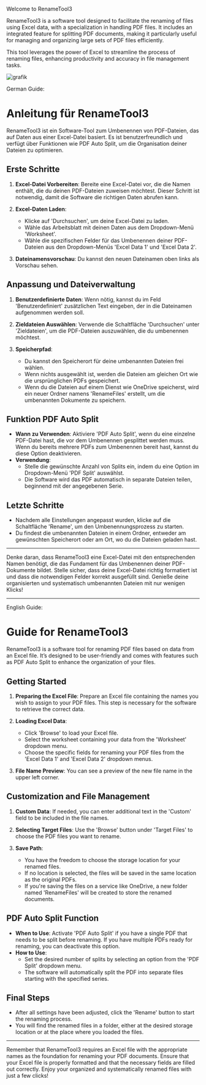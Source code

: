 Welcome to RenameTool3 

RenameTool3 is a software tool designed to facilitate the renaming of files using Excel data, with a specialization in handling PDF files. 
It includes an integrated feature for splitting PDF documents, making it particularly useful for managing and organizing large sets of PDF files efficiently. 

This tool leverages the power of Excel to streamline the process of renaming files, enhancing productivity and accuracy in file management tasks.



![grafik](https://github.com/vikingjunior12/RenameTool3/assets/123122329/3ed34370-4435-40cb-b2d9-4cbfd7b540c6)



German Guide:

# Anleitung für RenameTool3

RenameTool3 ist ein Software-Tool zum Umbenennen von PDF-Dateien, das auf Daten aus einer Excel-Datei basiert. Es ist benutzerfreundlich und verfügt über Funktionen wie PDF Auto Split, um die Organisation deiner Dateien zu optimieren.

## Erste Schritte

1.  **Excel-Datei Vorbereiten**: Bereite eine Excel-Datei vor, die die Namen enthält, die du deinen PDF-Dateien zuweisen möchtest. Dieser Schritt ist notwendig, damit die Software die richtigen Daten abrufen kann.
    
2.  **Excel-Daten Laden**:
    
    - Klicke auf 'Durchsuchen', um deine Excel-Datei zu laden.
    - Wähle das Arbeitsblatt mit deinen Daten aus dem Dropdown-Menü 'Worksheet'.
    - Wähle die spezifischen Felder für das Umbenennen deiner PDF-Dateien aus den Dropdown-Menüs 'Excel Data 1' und 'Excel Data 2'.
3.  **Dateinamensvorschau**: Du kannst den neuen Dateinamen oben links als Vorschau sehen.
    

## Anpassung und Dateiverwaltung

1.  **Benutzerdefinierte Daten**: Wenn nötig, kannst du im Feld 'Benutzerdefiniert' zusätzlichen Text eingeben, der in die Dateinamen aufgenommen werden soll.
    
2.  **Zieldateien Auswählen**: Verwende die Schaltfläche 'Durchsuchen' unter 'Zieldateien', um die PDF-Dateien auszuwählen, die du umbenennen möchtest.
    
3.  **Speicherpfad**:
    
    - Du kannst den Speicherort für deine umbenannten Dateien frei wählen.
    - Wenn nichts ausgewählt ist, werden die Dateien am gleichen Ort wie die ursprünglichen PDFs gespeichert.
    - Wenn du die Dateien auf einem Dienst wie OneDrive speicherst, wird ein neuer Ordner namens 'RenameFiles' erstellt, um die umbenannten Dokumente zu speichern.

## Funktion PDF Auto Split

- **Wann zu Verwenden**: Aktiviere 'PDF Auto Split', wenn du eine einzelne PDF-Datei hast, die vor dem Umbenennen gesplittet werden muss. Wenn du bereits mehrere PDFs zum Umbenennen bereit hast, kannst du diese Option deaktivieren.
- **Verwendung**:
    - Stelle die gewünschte Anzahl von Splits ein, indem du eine Option im Dropdown-Menü 'PDF Split' auswählst.
    - Die Software wird das PDF automatisch in separate Dateien teilen, beginnend mit der angegebenen Serie.

## Letzte Schritte

- Nachdem alle Einstellungen angepasst wurden, klicke auf die Schaltfläche 'Rename', um den Umbenennungsprozess zu starten.
- Du findest die umbenannten Dateien in einem Ordner, entweder am gewünschten Speicherort oder am Ort, wo du die Dateien geladen hast.

* * *

Denke daran, dass RenameTool3 eine Excel-Datei mit den entsprechenden Namen benötigt, die das Fundament für das Umbenennen deiner PDF-Dokumente bildet. Stelle sicher, dass deine Excel-Datei richtig formatiert ist und dass die notwendigen Felder korrekt ausgefüllt sind. Genieße deine organisierten und systematisch umbenannten Dateien mit nur wenigen Klicks!



* * *











English Guide:





# Guide for RenameTool3

RenameTool3 is a software tool for renaming PDF files based on data from an Excel file. It’s designed to be user-friendly and comes with features such as PDF Auto Split to enhance the organization of your files.

## Getting Started

1.  **Preparing the Excel File**: Prepare an Excel file containing the names you wish to assign to your PDF files. This step is necessary for the software to retrieve the correct data.
    
2.  **Loading Excel Data**:
    
    - Click 'Browse' to load your Excel file.
    - Select the worksheet containing your data from the 'Worksheet' dropdown menu.
    - Choose the specific fields for renaming your PDF files from the 'Excel Data 1' and 'Excel Data 2' dropdown menus.
3.  **File Name Preview**: You can see a preview of the new file name in the upper left corner.
    

## Customization and File Management

1.  **Custom Data**: If needed, you can enter additional text in the 'Custom' field to be included in the file names.
    
2.  **Selecting Target Files**: Use the 'Browse' button under 'Target Files' to choose the PDF files you want to rename.
    
3.  **Save Path**:
    
    - You have the freedom to choose the storage location for your renamed files.
    - If no location is selected, the files will be saved in the same location as the original PDFs.
    - If you're saving the files on a service like OneDrive, a new folder named 'RenameFiles' will be created to store the renamed documents.

## PDF Auto Split Function

- **When to Use**: Activate 'PDF Auto Split' if you have a single PDF that needs to be split before renaming. If you have multiple PDFs ready for renaming, you can deactivate this option.
- **How to Use**:
    - Set the desired number of splits by selecting an option from the 'PDF Split' dropdown menu.
    - The software will automatically split the PDF into separate files starting with the specified series.

## Final Steps

- After all settings have been adjusted, click the 'Rename' button to start the renaming process.
- You will find the renamed files in a folder, either at the desired storage location or at the place where you loaded the files.

* * *

Remember that RenameTool3 requires an Excel file with the appropriate names as the foundation for renaming your PDF documents. Ensure that your Excel file is properly formatted and that the necessary fields are filled out correctly. Enjoy your organized and systematically renamed files with just a few clicks!
